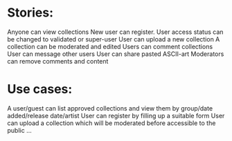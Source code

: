 Stories:
==========

Anyone can view collections
New user can register.
User access status can be changed to validated or super-user
User can upload a new collection
A collection can be moderated and edited
Users can comment collections
User can message other users
User can share pasted ASCII-art
Moderators can remove comments and content

Use cases:
==========
A user/guest can list approved collections and view them by group/date added/release date/artist
User can register by filling up a suitable form
User can upload a collection which will be moderated before accessible to the public
...
